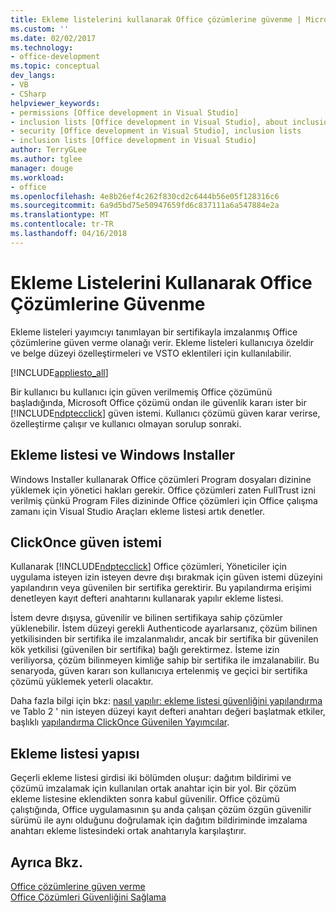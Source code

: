 ```yaml
---
title: Ekleme listelerini kullanarak Office çözümlerine güvenme | Microsoft Docs
ms.custom: ''
ms.date: 02/02/2017
ms.technology:
- office-development
ms.topic: conceptual
dev_langs:
- VB
- CSharp
helpviewer_keywords:
- permissions [Office development in Visual Studio]
- inclusion lists [Office development in Visual Studio], about inclusion lists
- security [Office development in Visual Studio], inclusion lists
- inclusion lists [Office development in Visual Studio]
author: TerryGLee
ms.author: tglee
manager: douge
ms.workload:
- office
ms.openlocfilehash: 4e8b26ef4c262f830cd2c6444b56e05f128316c6
ms.sourcegitcommit: 6a9d5bd75e50947659fd6c837111a6a547884e2a
ms.translationtype: MT
ms.contentlocale: tr-TR
ms.lasthandoff: 04/16/2018
---
```

# <a name="trusting-office-solutions-by-using-inclusion-lists"></a>Ekleme Listelerini Kullanarak Office Çözümlerine Güvenme
  Ekleme listeleri yayımcıyı tanımlayan bir sertifikayla imzalanmış Office çözümlerine güven verme olanağı verir. Ekleme listeleri kullanıcıya özeldir ve belge düzeyi özelleştirmeleri ve VSTO eklentileri için kullanılabilir.  
  
 [!INCLUDE[appliesto_all](../vsto/includes/appliesto-all-md.md)]  
  
 Bir kullanıcı bu kullanıcı için güven verilmemiş Office çözümünü başladığında, Microsoft Office çözümü ondan ile güvenlik kararı ister bir [!INCLUDE[ndptecclick](../vsto/includes/ndptecclick-md.md)] güven istemi. Kullanıcı çözümü güven karar verirse, özelleştirme çalışır ve kullanıcı olmayan sorulup sonraki.  
  
## <a name="inclusion-list-and-windows-installer"></a>Ekleme listesi ve Windows Installer  
 Windows Installer kullanarak Office çözümleri Program dosyaları dizinine yüklemek için yönetici hakları gerekir. Office çözümleri zaten FullTrust izni verilmiş çünkü Program Files dizininde Office çözümleri için Office çalışma zamanı için Visual Studio Araçları ekleme listesi artık denetler.  
  
## <a name="clickonce-trust-prompt"></a>ClickOnce güven istemi  
 Kullanarak [!INCLUDE[ndptecclick](../vsto/includes/ndptecclick-md.md)] Office çözümleri, Yöneticiler için uygulama isteyen izin isteyen devre dışı bırakmak için güven istemi düzeyini yapılandırın veya güvenilen bir sertifika gerektirir. Bu yapılandırma erişimi denetleyen kayıt defteri anahtarını kullanarak yapılır ekleme listesi.  
  
 İstem devre dışıysa, güvenilir ve bilinen sertifikaya sahip çözümler yüklenebilir. İstem düzeyi gerekli Authenticode ayarlarsanız, çözüm bilinen yetkilisinden bir sertifika ile imzalanmalıdır, ancak bir sertifika bir güvenilen kök yetkilisi (güvenilen bir sertifika) bağlı gerektirmez. İsteme izin veriliyorsa, çözüm bilinmeyen kimliğe sahip bir sertifika ile imzalanabilir. Bu senaryoda, güven kararı son kullanıcıya ertelenmiş ve geçici bir sertifika çözümü yüklemek yeterli olacaktır.  
  
 Daha fazla bilgi için bkz: [nasıl yapılır: ekleme listesi güvenliğini yapılandırma](../vsto/how-to-configure-inclusion-list-security.md) ve Tablo 2 ' nin isteyen düzeyi kayıt defteri anahtarı değeri başlatmak etkiler, başlıklı [yapılandırma ClickOnce Güvenilen Yayımcılar](http://go.microsoft.com/fwlink/?LinkId=94774).  
  
## <a name="structure-of-the-inclusion-list"></a>Ekleme listesi yapısı  
 Geçerli ekleme listesi girdisi iki bölümden oluşur: dağıtım bildirimi ve çözümü imzalamak için kullanılan ortak anahtar için bir yol. Bir çözüm ekleme listesine eklendikten sonra kabul güvenilir. Office çözümü çalıştığında, Office uygulamasının şu anda çalışan çözüm özgün güvenilir sürümü ile aynı olduğunu doğrulamak için dağıtım bildiriminde imzalama anahtarı ekleme listesindeki ortak anahtarıyla karşılaştırır.  
  
## <a name="see-also"></a>Ayrıca Bkz.  
 [Office çözümlerine güven verme](../vsto/granting-trust-to-office-solutions.md)   
 [Office Çözümleri Güvenliğini Sağlama](../vsto/securing-office-solutions.md)  
  
  